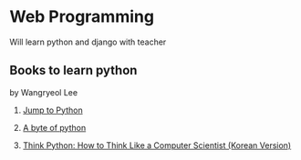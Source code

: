 # Web Programming

Will learn python and django with teacher

## Books to learn python

by Wangryeol Lee

 1. [Jump to Python](https://wikidocs.net/book/1)
 
 2. [A byte of python](https://python.swaroopch.com/)
 
 3. [Think Python: How to Think Like a Computer Scientist (Korean Version)](http://www.pythonlearn.com/translations/KO/book_009_ko.pdf)
